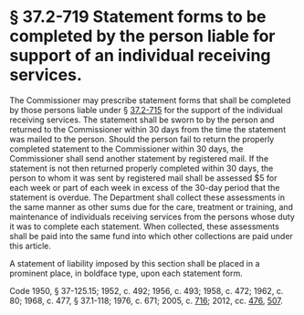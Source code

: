 # § 37.2-719 Statement forms to be completed by the person liable for support of an individual receiving services.

<p>The Commissioner may prescribe statement forms that shall be completed by those persons liable under § <a href='http://law.lis.virginia.gov/vacode/37.2-715/'>37.2-715</a> for the support of the individual receiving services. The statement shall be sworn to by the person and returned to the Commissioner within 30 days from the time the statement was mailed to the person. Should the person fail to return the properly completed statement to the Commissioner within 30 days, the Commissioner shall send another statement by registered mail. If the statement is not then returned properly completed within 30 days, the person to whom it was sent by registered mail shall be assessed $5 for each week or part of each week in excess of the 30-day period that the statement is overdue. The Department shall collect these assessments in the same manner as other sums due for the care, treatment or training, and maintenance of individuals receiving services from the persons whose duty it was to complete each statement. When collected, these assessments shall be paid into the same fund into which other collections are paid under this article.</p><p>A statement of liability imposed by this section shall be placed in a prominent place, in boldface type, upon each statement form.</p><p>Code 1950, § 37-125.15; 1952, c. 492; 1956, c. 493; 1958, c. 472; 1962, c. 80; 1968, c. 477, § 37.1-118; 1976, c. 671; 2005, c. <a href='http://lis.virginia.gov/cgi-bin/legp604.exe?051+ful+CHAP0716'>716</a>; 2012, cc. <a href='http://lis.virginia.gov/cgi-bin/legp604.exe?121+ful+CHAP0476'>476</a>, <a href='http://lis.virginia.gov/cgi-bin/legp604.exe?121+ful+CHAP0507'>507</a>.</p>
